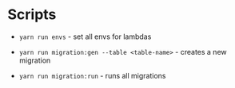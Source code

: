 # Scripts

- `yarn run envs` - set all envs for lambdas

- `yarn run migration:gen --table <table-name>` - creates a new migration

- `yarn run migration:run` - runs all migrations
